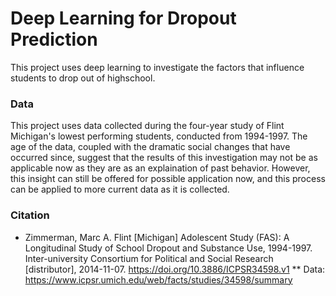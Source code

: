 # Deep Learning for Dropout Prediction

This project uses deep learning to investigate the factors that influence students to drop out of highschool.

### Data

This project uses data collected during the four-year study of Flint Michigan's lowest performing students, conducted from 1994-1997. The age of the data, coupled with the dramatic social changes that have occurred since, suggest that the results of this investigation may not be as applicable now as they are as an explaination of past behavior. However, this insight can still be offered for possible application now, and this process can be applied to more current data as it is collected.

### Citation

* Zimmerman, Marc A. Flint [Michigan] Adolescent Study (FAS): A Longitudinal Study of School Dropout and Substance Use, 1994-1997. Inter-university Consortium for Political and Social Research [distributor], 2014-11-07. https://doi.org/10.3886/ICPSR34598.v1 
** Data: https://www.icpsr.umich.edu/web/facts/studies/34598/summary 
